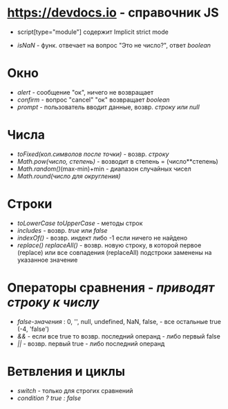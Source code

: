 # https://devdocs.io - справочник JS

- script[type="module"] содержит Implicit strict mode

- _isNaN_ - функ. отвечает на вопрос "Это не число?", ответ _boolean_

# Окно

- _alert_ - сообщение "ок", ничего не возвращает
- _confirm_ - вопрос "cancel" "ок" возвращает _boolean_
- _prompt_ - пользователь вводит данные, возвр. _строку или null_

# Числа

- _toFixed(кол.символов после точки)_ - возвр. _строку_
- _Math.pow(число, степень)_ - возводит в степень = (число\*\*степень)
- _Math.random()_(max-min)+min - диапазон случайных чисел
- _Math.round(число для округления)_

# Строки

- _toLowerCase_ _toUpperCase_ - методы строк
- _includes_ - возвр. _true_ или _false_
- _indexOf()_ - возвр. индект либо -1 если ничего не найдено
- _replace()_ _replaceAll()_ - возвр. новую строку, в которой первое (replace)
  или все совпадения (replaceAll) подстроки заменены на указанное значение

# Операторы сравнения - _приводят строку к числу_

- _false-значения_ : 0, '', null, undefined, NaN, false, - все остальные true
  (-4, 'false')
- _&&_ - если все true то возвр. последний операнд - либо первый false
- _||_ - возвр. первый true - либо последний операнд

# Ветвления и циклы

- _switch_ - только для строгих сравнений
- _condition ? true : false_
